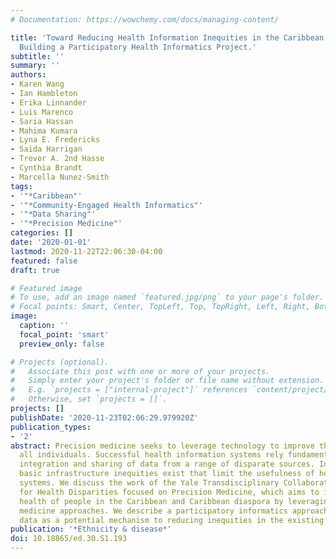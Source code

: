 ```yaml
---
# Documentation: https://wowchemy.com/docs/managing-content/

title: 'Toward Reducing Health Information Inequities in the Caribbean: Our Experience
  Building a Participatory Health Informatics Project.'
subtitle: ''
summary: ''
authors:
- Karen Wang
- Ian Hambleton
- Erika Linnander
- Luis Marenco
- Saria Hassan
- Mahima Kumara
- Lyna E. Fredericks
- Saida Harrigan
- Trevor A. 2nd Hasse
- Cynthia Brandt
- Marcella Nunez-Smith
tags:
- '"*Caribbean"'
- '"*Community-Engaged Health Informatics"'
- '"*Data Sharing"'
- '"*Precision Medicine"'
categories: []
date: '2020-01-01'
lastmod: 2020-11-22T22:06:30-04:00
featured: false
draft: true

# Featured image
# To use, add an image named `featured.jpg/png` to your page's folder.
# Focal points: Smart, Center, TopLeft, Top, TopRight, Left, Right, BottomLeft, Bottom, BottomRight.
image:
  caption: ''
  focal_point: 'smart'
  preview_only: false

# Projects (optional).
#   Associate this post with one or more of your projects.
#   Simply enter your project's folder or file name without extension.
#   E.g. `projects = ["internal-project"]` references `content/project/deep-learning/index.md`.
#   Otherwise, set `projects = []`.
projects: []
publishDate: '2020-11-23T02:06:29.979920Z'
publication_types:
- '2'
abstract: Precision medicine seeks to leverage technology to improve the health for
  all individuals. Successful health information systems rely fundamentally on the
  integration and sharing of data from a range of disparate sources. In many settings,
  basic infrastructure inequities exist that limit the usefulness of health information
  systems. We discuss the work of the Yale Transdisciplinary Collaborative Center
  for Health Disparities focused on Precision Medicine, which aims to improve the
  health of people in the Caribbean and Caribbean diaspora by leveraging precision
  medicine approaches. We describe a participatory informatics approach to sharing
  data as a potential mechanism to reducing inequities in the existing data infrastructure.
publication: '*Ethnicity & disease*'
doi: 10.18865/ed.30.S1.193
---
```

